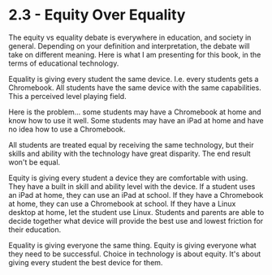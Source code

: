 # 2.3 - Equity Over Equality

The equity vs equality debate is everywhere in education, and society in general. Depending on your definition and interpretation, the debate will take on different meaning. Here is what I am presenting for this book, in the terms of educational technology. 

Equality is giving every student the same device. I.e. every students gets a Chromebook. All students have the same device with the same capabilities. This a perceived level playing field. 

Here is the problem... some students may have a Chromebook at home and know how to  use it well. Some students may have an iPad at home and have no idea how to use a Chromebook.

All students are treated equal  by receiving the same technology, but their skills and ability with the technology have great disparity. The end result won't be equal. 

Equity is giving every student a device they are comfortable with using. They have a built in skill and ability level with the device. If a student uses an iPad at home, they can use an iPad at school. If they have a Chromebook at home, they can use a Chromebook at school. If they have a Linux desktop at home, let the student use Linux. Students and parents  are able to decide together what device will provide the best use and lowest friction for their education. 

Equality is giving everyone the same thing. Equity is giving everyone what they need to be  successful. Choice in technology is about equity. It's about giving every student the best device for them.  
